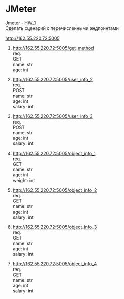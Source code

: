 # JMeter

Jmeter - HW_1  
Сделать сценарий с перечисленными эндпоинтами  

http://162.55.220.72:5005  

1. http://162.55.220.72:5005/get_method  
req.  
GET  
name: str  
age: int  

2. http://162.55.220.72:5005/user_info_2  
req.  
POST  
name: str  
age: int  
salary: int  

3. http://162.55.220.72:5005/user_info_3  
req.  
POST  
name: str  
age: int  
salary: int  

4. http://162.55.220.72:5005/object_info_1  
req.  
GET  
name: str  
age: int  
weight: int  

5. http://162.55.220.72:5005/object_info_2  
req.  
GET  
name: str  
age: int  
salary: int  

6. http://162.55.220.72:5005/object_info_3  
req.  
GET  
name: str  
age: int  
salary: int  

7. http://162.55.220.72:5005/object_info_4  
req.  
GET  
name: str  
age: int  
salary: int  
